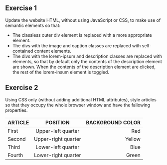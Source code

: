 ## Exercise 1
Update the website HTML, without using JavaScript or CSS, to make
use of semantic elements so that:

* The classless outer div element is replaced with a more
  appropriate element.
* The divs with the image and caption classes are replaced with self-
  contained content elements.
* The divs with the lorem-ipsum and description classes are replaced
  with elements, so that by default only the contents of the description
  element are shown. When the contents of the description element are 
  clicked, the rest of the lorem-insum element is toggled.


## Exercise 2
Using CSS only (without adding additional HTML attributes), style articles so that they occupy the whole browser window and have the fallowing properties.

|    ARTICLE    |      POSITION      |  BACKGROUND COLOR |
| ------------- |:------------------:| -----------------:|
|    First      | Upper-left quarter |        Red        |
|    Second     | Upper-right quarter|        Yellow     |
|    Third      | Lower-left quarter |        Blue       |
|    Fourth     | Lower-right quarter|        Green      |